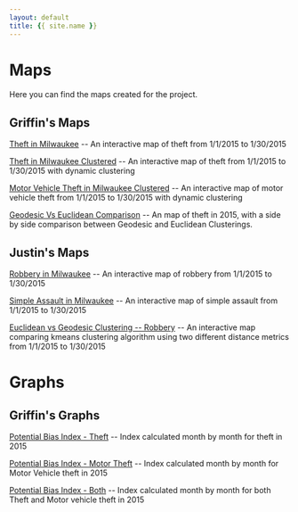 ```yaml
---
layout: default
title: {{ site.name }}
---
```

# Maps

Here you can find the maps created for the project.

## Griffin's Maps

[Theft in Milwaukee](./theftmap.html) -- An interactive map of theft from 1/1/2015 to 1/30/2015

[Theft in Milwaukee Clustered](./theftMapd3.html) -- An interactive map of theft from 1/1/2015 to 1/30/2015 with dynamic clustering

[Motor Vehicle Theft in Milwaukee Clustered](./motorTheftMapd3.html) -- An interactive map of motor vehicle theft from 1/1/2015 to 1/30/2015 with dynamic clustering

[Geodesic Vs Euclidean Comparison](./comparisonMap.html) -- An map of theft in 2015, with a side by side comparison between Geodesic and Euclidean Clusterings.


## Justin's Maps

[Robbery in Milwaukee](./robbery.html) -- An interactive map of robbery from 1/1/2015 to 1/30/2015

[Simple Assault in Milwaukee](./simple_assault.html) -- An interactive map of simple assault from 1/1/2015 to 1/30/2015

[Euclidean vs Geodesic Clustering -- Robbery](./robbery-geodesic.html) -- An interactive map comparing kmeans clustering algorithm using two different distance metrics from 1/1/2015 to 1/30/2015

# Graphs

## Griffin's Graphs

[Potential Bias Index - Theft](./tgraph.html) -- Index calculated month by month for theft in 2015

[Potential Bias Index - Motor Theft](./mgraph.html) -- Index calculated month by month for Motor Vehicle theft in 2015

[Potential Bias Index - Both](./bothgraph.html) -- Index calculated month by month for both Theft and Motor vehicle theft in 2015
